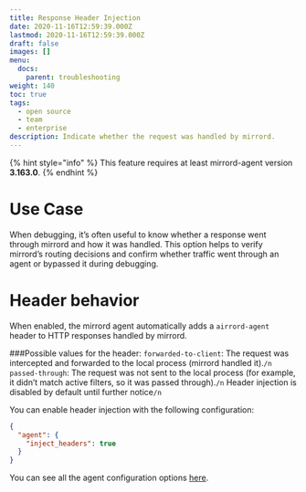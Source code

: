 ```yaml
---
title: Response Header Injection
date: 2020-11-16T12:59:39.000Z
lastmod: 2020-11-16T12:59:39.000Z
draft: false
images: []
menu:
  docs:
    parent: troubleshooting
weight: 140
toc: true
tags:
  - open source
  - team
  - enterprise
description: Indicate whether the request was handled by mirrord.
---
```


{% hint style="info" %}
This feature requires at least mirrord-agent version **3.163.0**.
{% endhint %}

# Use Case
When debugging, it’s often useful to know whether a response went through mirrord and how it was handled.
This option helps to verify mirrord’s routing decisions and confirm whether traffic went through an agent or bypassed it during debugging.

# Header behavior 
When enabled, the mirrord agent automatically adds a `airrord-agent` header to HTTP responses handled by mirrord.

###Possible values for the header:
`forwarded-to-client`: The request was intercepted and forwarded to the local process (mirrord handled it).`/n`
`passed-through`: The request was not sent to the local process (for example, it didn’t match active filters, so it was passed through).`/n`
Header injection is disabled by default until further notice`/n`

You can enable header injection with the following configuration:

```json
{
  "agent": {
    "inject_headers": true
  }
}
```

You can see all the agent configuration options [here](https://metalbear.com/mirrord/docs/config/options#agent).